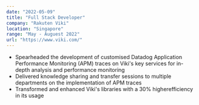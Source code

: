 ```yaml
---
date: "2022-05-09"
title: "Full Stack Developer"
company: "Rakuten Viki"
location: "Singapore"
range: "May - Auguest 2022"
url: "https://www.viki.com/"
---
```


- Spearheaded the development of customised Datadog Application Performance Monitoring (APM) traces on Viki's key services for in-depth analysis and performance monitoring
- Delivered knowledge sharing and transfer sessions to multiple departments on the implementation of APM traces
- Transformed and enhanced Viki's libraries with a 30% higherefficiency in its usage
